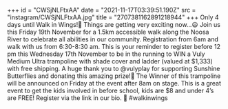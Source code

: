 +++
id = "CWSjNLFtxAA"
date = "2021-11-17T03:39:51.190Z"
src = "instagram/CWSjNLFtxAA.jpg"
title = "2707381162891218944"
+++
Only 4 days until Walk in Wings!🦋 Things are getting very exciting now…😃 Join us this Friday 19th November for a 1.5km accessible walk along the Noosa River to celebrate all abilities in our community. Registration from 6am and walk with us from 6:30-8:30 am. This is your reminder to register before 12 pm this Wednesday 17th November to be in the running to WIN a Vuly Medium Ultra trampoline with shade cover and ladder (valued at $1,333) with free shipping. A huge thank you to @vulyplay for supporting Sunshine Butterflies and donating this amazing prize!💜 The Winner of this trampoline will be announced on Friday at the event after 8am on stage. This is a great event to get the kids involved in before school, kids are $8 and under 4’s are FREE! Register via the link in our bio. 💜 #walkinwings